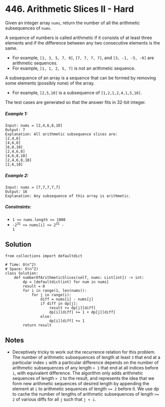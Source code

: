 # 446. Arithmetic Slices II - Hard

Given an integer array `nums`, return the number of all the arithmetic subsequences of `nums`.

A sequence of numbers is called arithmetic if it consists of at least three elements and if the difference between any two consecutive elements is the same.

- For example, `[1, 3, 5, 7, 9]`, `[7, 7, 7, 7]`, and `[3, -1, -5, -9]` are arithmetic sequences.
- For example, `[1, 1, 2, 5, 7]` is not an arithmetic sequence.

A subsequence of an array is a sequence that can be formed by removing some elements (possibly none) of the array.

- For example, `[2,5,10]` is a subsequence of `[1,2,1,2,4,1,5,10]`.

The test cases are generated so that the answer fits in 32-bit integer.

##### Example 1:

```
Input: nums = [2,4,6,8,10]
Output: 7
Explanation: All arithmetic subsequence slices are:
[2,4,6]
[4,6,8]
[6,8,10]
[2,4,6,8]
[4,6,8,10]
[2,4,6,8,10]
[2,6,10]
```

##### Example 2:

```
Input: nums = [7,7,7,7,7]
Output: 16
Explanation: Any subsequence of this array is arithmetic.
```

##### Constraints:

- <code>1  <= nums.length <= 1000</code>
- <code>-2<sup>31</sup> <= nums[i] <= 2<sup>31</sup> - 1</code>

## Solution

```
from collections import defaultdict

# Time: O(n^2)
# Space: O(n^2)
class Solution:
    def numberOfArithmeticSlices(self, nums: List[int]) -> int:
        dp = [defaultdict(int) for num in nums]
        result = 0
        for i in range(1, len(nums)):
            for j in range(i):
                diff = nums[i] - nums[j]
                if diff in dp[j]:
                    result += dp[j][diff]
                    dp[i][diff] += 1 + dp[j][diff]
                else:
                    dp[i][diff] += 1
        return result
```

## Notes
- Deceptively tricky to work out the recurrence relation for this problem. The number of arithmetic subsequences of length at least `3` that end at a particular index `i` with a particular difference depends on the number of arithmetic subsequences of any length `> 1` that end at all indices before `i`, with equivalent difference. The algorithm only adds arithmetic sequences of length `> 2` to the result, and represents the idea that we form new arithmetic sequences of desired length by appending the element at `i` to arithmetic sequences of length `>= 2` before it. We use dp to cache the number of lengths of arithmetic subsequences of length `>= 2` of various diffs for all `j` such that `j < i`.